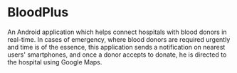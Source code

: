 # BloodPlus
An Android application which helps connect hospitals with blood donors in real-time. In cases of emergency, where blood donors are required urgently and time is of the essence, this application sends a notification on nearest users' smartphones, and once a donor accepts to donate, he is directed to the hospital using Google Maps.
